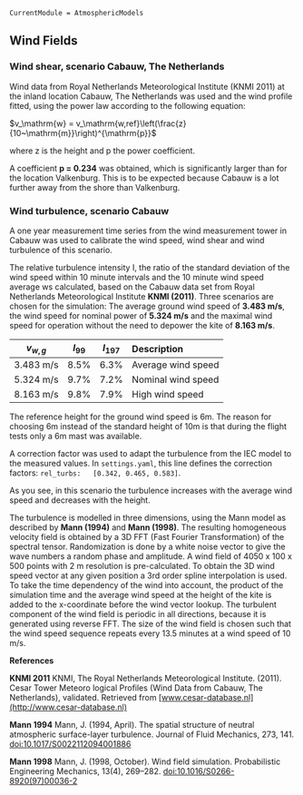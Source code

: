 ```@meta
CurrentModule = AtmosphericModels
```
## Wind Fields

### Wind shear, scenario Cabauw, The Netherlands
Wind data from Royal Netherlands Meteorological Institute (KNMI 2011) at the
inland location Cabauw, The Netherlands was used and the wind profile fitted, using
the power law according to the following equation:


$v_\mathrm{w} = v_\mathrm{w,ref}\left(\frac{z}{10~\mathrm{m}}\right)^{\mathrm{p}}$

where z is the height and p the power coefficient.

A coefficient **p = 0.234** was obtained, which is
significantly larger than for the location Valkenburg. This is to be expected because
Cabauw is a lot further away from the shore than Valkenburg.

### Wind turbulence, scenario Cabauw
A one year measurement time series from the wind measurement tower in Cabauw was used to calibrate
the wind speed, wind shear and wind turbulence of this scenario.

The relative turbulence intensity I, the ratio of the standard deviation of the wind speed
within 10 minute intervals and the 10 minute wind speed average ws calculated, based on
the Cabauw data set from Royal Netherlands Meteorological Institute **KNMI (2011)**.
Three scenarios are chosen for the simulation: The average ground wind speed of
**3.483 m/s**, the wind speed for nominal power of **5.324 m/s** and the maximal wind speed
for operation without the need to depower the kite of **8.163 m/s**.

| $v_{w,g}$  | $I_{99}$ |$I_{197}$| Description      |
|:----------:|:--------:|:-------:|:-----------------|
|  3.483 m/s  |    8.5%  | 6.3%    |Average wind speed|
|  5.324 m/s  |    9.7%  | 7.2%    |Nominal wind speed|
|  8.163 m/s  |    9.8%  | 7.9%    |High wind speed   |

The reference height for the ground wind speed is 6m. The reason for choosing 6m instead of the standard height of 10m is that during the flight tests only a 6m mast was available.

A correction factor was used to adapt the turbulence from the IEC model to the measured values.
In `settings.yaml`, this line defines the correction factors: `rel_turbs:   [0.342, 0.465, 0.583]`.

As you see, in this scenario the turbulence increases with the average wind speed and decreases
with the height.

The turbulence is modelled in three dimensions, using the Mann model as described
by **Mann (1994)** and **Mann (1998)**. The resulting homogeneous velocity field is obtained
by a 3D FFT (Fast Fourier Transformation) of the spectral tensor. Randomization is done by a white noise vector to give the wave numbers a random phase and amplitude.
A wind field of 4050 x 100 x 500 points with 2 m resolution is pre-calculated. To obtain the 3D wind speed vector at any given position a 3rd order spline interpolation is
used. To take the time dependency of the wind into account, the product of the simulation
time and the average wind speed at the height of the kite is added to the x-coordinate
before the wind vector lookup. The turbulent component of the wind field is periodic
in all directions, because it is generated using reverse FFT. The size of the wind field is
chosen such that the wind speed sequence repeats every 13.5 minutes at a wind speed of
10 m/s.

**References**

**KNMI 2011** KNMI, The Royal Netherlands Meteorological Institute. (2011). Cesar Tower Meteoro
logical Profiles (Wind Data from Cabauw, The Netherlands), validated. Retrieved
from [www.cesar-database.nl](http://www.cesar-database.nl)  

**Mann 1994** Mann, J. (1994, April). The spatial structure of neutral atmospheric surface-layer turbulence. Journal of Fluid Mechanics, 273, 141. [doi:10.1017/S0022112094001886](https://doi.org/10.1017/S0022112094001886)  

**Mann 1998** Mann, J. (1998, October). Wind field simulation. Probabilistic Engineering Mechanics, 13(4), 269–282. [doi:10.1016/S0266-8920(97)00036-2](https://doi.org/10.1016/S0266-8920(97)00036-2)

